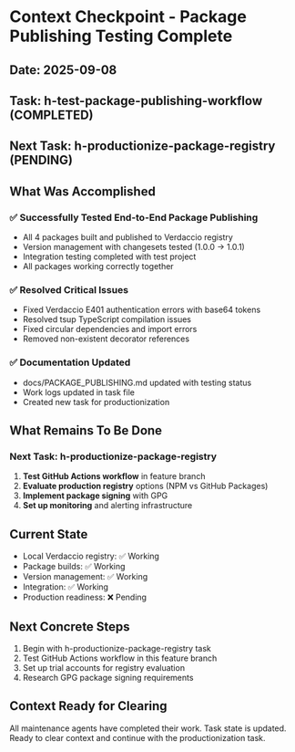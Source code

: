 # Context Checkpoint - Package Publishing Testing Complete

## Date: 2025-09-08
## Task: h-test-package-publishing-workflow (COMPLETED)
## Next Task: h-productionize-package-registry (PENDING)

## What Was Accomplished

### ✅ Successfully Tested End-to-End Package Publishing
- All 4 packages built and published to Verdaccio registry
- Version management with changesets tested (1.0.0 → 1.0.1)
- Integration testing completed with test project
- All packages working correctly together

### ✅ Resolved Critical Issues
- Fixed Verdaccio E401 authentication errors with base64 tokens
- Resolved tsup TypeScript compilation issues
- Fixed circular dependencies and import errors
- Removed non-existent decorator references

### ✅ Documentation Updated
- docs/PACKAGE_PUBLISHING.md updated with testing status
- Work logs updated in task file
- Created new task for productionization

## What Remains To Be Done

### Next Task: h-productionize-package-registry
1. **Test GitHub Actions workflow** in feature branch
2. **Evaluate production registry** options (NPM vs GitHub Packages)
3. **Implement package signing** with GPG
4. **Set up monitoring** and alerting infrastructure

## Current State
- Local Verdaccio registry: ✅ Working
- Package builds: ✅ Working
- Version management: ✅ Working
- Integration: ✅ Working
- Production readiness: ❌ Pending

## Next Concrete Steps
1. Begin with h-productionize-package-registry task
2. Test GitHub Actions workflow in this feature branch
3. Set up trial accounts for registry evaluation
4. Research GPG package signing requirements

## Context Ready for Clearing
All maintenance agents have completed their work. Task state is updated. Ready to clear context and continue with the productionization task.